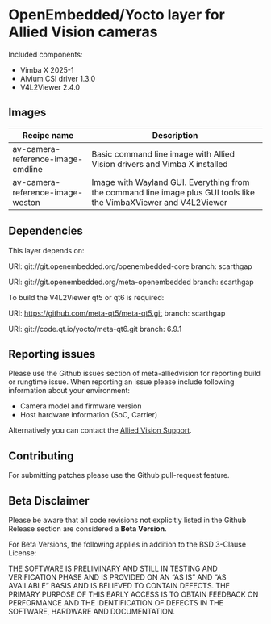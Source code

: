 # OpenEmbedded/Yocto layer for Allied Vision cameras

Included components:
- Vimba X 2025-1
- Alvium CSI driver 1.3.0
- V4L2Viewer 2.4.0


## Images

| Recipe name | Description |
--------------|-------------|
| av-camera-reference-image-cmdline | Basic command line image with Allied Vision drivers and Vimba X installed | 
| av-camera-reference-image-weston | Image with Wayland GUI. Everything from the command line image plus GUI tools like the VimbaXViewer and V4L2Viewer | 

## Dependencies
This layer depends on:

URI: git://git.openembedded.org/openembedded-core 
branch: scarthgap

URI: git://git.openembedded.org/meta-openembedded
branch: scarthgap

To build the V4L2Viewer qt5 or qt6 is required:

URI: https://github.com/meta-qt5/meta-qt5.git
branch: scarthgap

URI: git://code.qt.io/yocto/meta-qt6.git
branch: 6.9.1

## Reporting issues

Please use the Github issues section of meta-alliedvision for reporting build or rungtime issue. When reporting an issue please include following information about your environment:
- Camera model and firmware version
- Host hardware information (SoC, Carrier)


Alternatively you can contact the [Allied Vision Support](https://www.alliedvision.com/en/about-us/contact-us/technical-support-repair-/-rma/).


## Contributing

For submitting patches please use the Github pull-request feature. 

## Beta Disclaimer

Please be aware that all code revisions not explicitly listed in the Github Release section are
considered a **Beta Version**.

For Beta Versions, the following applies in addition to the BSD 3-Clause License:

THE SOFTWARE IS PRELIMINARY AND STILL IN TESTING AND VERIFICATION PHASE AND IS PROVIDED ON AN “AS
IS” AND “AS AVAILABLE” BASIS AND IS BELIEVED TO CONTAIN DEFECTS. THE PRIMARY PURPOSE OF THIS EARLY
ACCESS IS TO OBTAIN FEEDBACK ON PERFORMANCE AND THE IDENTIFICATION OF DEFECTS IN THE SOFTWARE,
HARDWARE AND DOCUMENTATION.